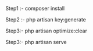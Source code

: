 

Step1 :- composer install

Step2 :- php artisan key:generate

Step3:- php artisan optimize:clear

Step3:- php artisan serve
